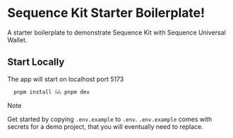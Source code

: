 # Sequence Kit Starter Boilerplate!

A starter boilerplate to demonstrate Sequence Kit with Sequence Universal Wallet.

## Start Locally

The app will start on localhost port 5173

```js
  pnpm install && pnpm dev
```

> [!NOTE]  
> Get started by copying `.env.example` to `.env`.
> `.env.example` comes with secrets for a demo project, that you will eventually need to replace.
